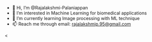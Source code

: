 - 👋 Hi, I’m @Rajalakshmi-Palaniappan
- 👀 I’m interested in Machine Learning for biomedical applications
- 🌱 I’m currently learning Image processing with ML technique
- 📫 Reach me through email: rajalakshmip.95@gmail.com

<
